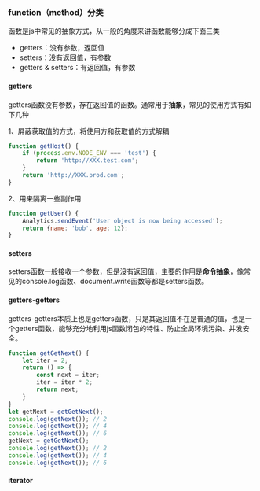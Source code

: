 ### function（method）分类
函数是js中常见的抽象方式，从一般的角度来讲函数能够分成下面三类
- getters：没有参数，返回值
- setters：没有返回值，有参数
- getters & setters：有返回值，有参数


#### getters
getters函数没有参数，存在返回值的函数。通常用于**抽象**，常见的使用方式有如下几种

1、屏蔽获取值的方式，将使用方和获取值的方式解耦
```javascript
function getHost() {
    if (process.env.NODE_ENV === 'test') {
        return 'http://XXX.test.com';
    }
    return 'http://XXX.prod.com';
}
```
2、用来隔离一些副作用
```javascript
function getUser() {
    Analytics.sendEvent('User object is now being accessed');
    return {name: 'bob', age: 12};
}
```

#### setters
setters函数一般接收一个参数，但是没有返回值，主要的作用是**命令抽象**，像常见的console.log函数、document.write函数等都是setters函数。


#### getters-getters
getters-getters本质上也是getters函数，只是其返回值不在是普通的值，也是一个getters函数，能够充分地利用js函数闭包的特性、防止全局环境污染、并发安全。
```javascript
function getGetNext() {
    let iter = 2;
    return () => {
        const next = iter;
        iter = iter * 2;
        return next;
    }
}
let getNext = getGetNext();
console.log(getNext()); // 2
console.log(getNext()); // 4
console.log(getNext()); // 6
getNext = getGetNext();
console.log(getNext()); // 2
console.log(getNext()); // 4
console.log(getNext()); // 6
```


#### iterator
